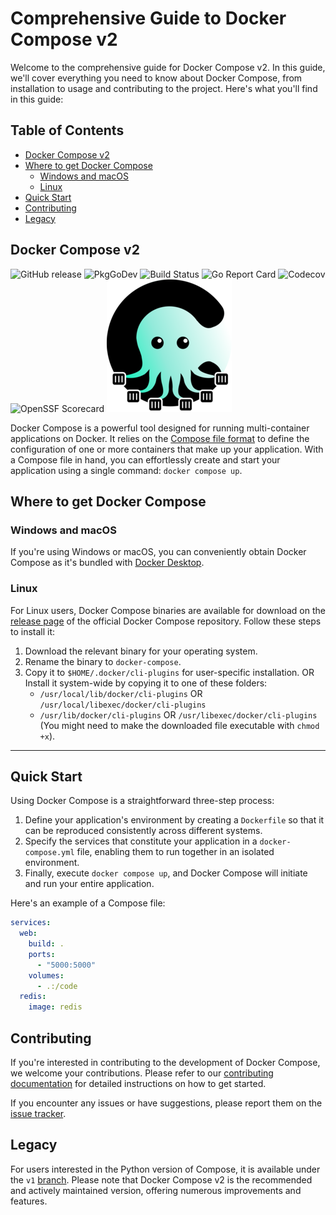 # Comprehensive Guide to Docker Compose v2

Welcome to the comprehensive guide for Docker Compose v2. In this guide, we'll cover everything you need to know about Docker Compose, from installation to usage and contributing to the project. Here's what you'll find in this guide:

## Table of Contents

- [Docker Compose v2](#docker-compose-v2)
- [Where to get Docker Compose](#where-to-get-docker-compose)
    - [Windows and macOS](#windows-and-macos)
    - [Linux](#linux)
- [Quick Start](#quick-start)
- [Contributing](#contributing)
- [Legacy](#legacy)

## Docker Compose v2

![GitHub release](https://img.shields.io/github/release/docker/compose.svg?style=flat-square)
![PkgGoDev](https://img.shields.io/badge/go.dev-docs-007d9c?style=flat-square&logo=go&logoColor=white)
![Build Status](https://img.shields.io/github/actions/workflow/status/docker/compose/ci.yml?label=ci&logo=github&style=flat-square)
![Go Report Card](https://goreportcard.com/badge/github.com/docker/compose/v2?style=flat-square)
![Codecov](https://codecov.io/gh/docker/compose/branch/main/graph/badge.svg?token=HP3K4Y4ctu)
![OpenSSF Scorecard](https://api.securityscorecards.dev/projects/github.com/docker/compose/badge)
![Docker Compose Logo](logo.png?raw=true)

Docker Compose is a powerful tool designed for running multi-container applications on Docker. It relies on the [Compose file format](https://compose-spec.io) to define the configuration of one or more containers that make up your application. With a Compose file in hand, you can effortlessly create and start your application using a single command: `docker compose up`.

## Where to get Docker Compose

### Windows and macOS

If you're using Windows or macOS, you can conveniently obtain Docker Compose as it's bundled with [Docker Desktop](https://www.docker.com/products/docker-desktop).

### Linux

For Linux users, Docker Compose binaries are available for download on the [release page](https://github.com/docker/compose/releases) of the official Docker Compose repository. Follow these steps to install it:

1. Download the relevant binary for your operating system.
2. Rename the binary to `docker-compose`.
3. Copy it to `$HOME/.docker/cli-plugins` for user-specific installation.
   OR
   Install it system-wide by copying it to one of these folders:
    - `/usr/local/lib/docker/cli-plugins` OR `/usr/local/libexec/docker/cli-plugins`
    - `/usr/lib/docker/cli-plugins` OR `/usr/libexec/docker/cli-plugins`
      (You might need to make the downloaded file executable with `chmod +x`).

---

## Quick Start

Using Docker Compose is a straightforward three-step process:

1. Define your application's environment by creating a `Dockerfile` so that it can be reproduced consistently across different systems.
2. Specify the services that constitute your application in a `docker-compose.yml` file, enabling them to run together in an isolated environment.
3. Finally, execute `docker compose up`, and Docker Compose will initiate and run your entire application.

Here's an example of a Compose file:

```yaml
services:
  web:
    build: .
    ports:
      - "5000:5000"
    volumes:
      - .:/code
  redis:
    image: redis
```

## Contributing


If you're interested in contributing to the development of Docker Compose, we welcome your contributions. Please refer to our [contributing documentation](CONTRIBUTING.md) for detailed instructions on how to get started.

If you encounter any issues or have suggestions, please report them on the [issue tracker](https://github.com/docker/compose/issues/new/choose).

## Legacy

For users interested in the Python version of Compose, it is available under the `v1` [branch](https://github.com/docker/compose/tree/v1). Please note that Docker Compose v2 is the recommended and actively maintained version, offering numerous improvements and features.
